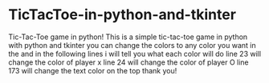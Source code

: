 # TicTacToe-in-python-and-tkinter
Tic-Tac-Toe game in python! 
This is a simple tic-tac-toe game in python with python and tkinter
you can change the colors to any color you want in the and in the following lines i will tell you what each color will do
line 23  will change the color of player x
line 24 will  change the color of player O
line 173 will change the text color on the top
thank you!
